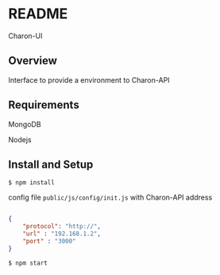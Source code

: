 # README #

Charon-UI

## Overview

Interface to provide a environment to Charon-API

## Requirements

MongoDB

Nodejs

## Install and Setup

`$ npm install`

config file `public/js/config/init.js` with Charon-API address

```json

{
    "protocol": "http://",
    "url" : "192.168.1.2",
    "port" : "3000"
}

```

`$ npm start`
